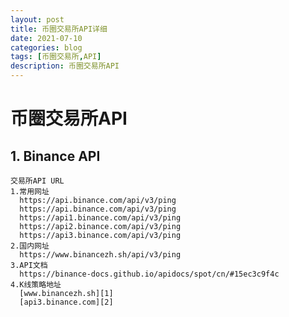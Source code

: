 ```yaml
---
layout: post
title: 币圈交易所API详细
date: 2021-07-10
categories: blog
tags: [币圈交易所,API]
description: 币圈交易所API
---
```



# 币圈交易所API

## **1. Binance API**
    交易所API URL
    1.常用网址
      https://api.binance.com/api/v3/ping
      https://api.binance.com/api/v3/ping
      https://api1.binance.com/api/v3/ping
      https://api2.binance.com/api/v3/ping
      https://api3.binance.com/api/v3/ping
    2.国内网址
      https://www.binancezh.sh/api/v3/ping
    3.API文档
      https://binance-docs.github.io/apidocs/spot/cn/#15ec3c9f4c
    4.K线策略地址
      [www.binancezh.sh][1]
      [api3.binance.com][2]

[1]:https://www.binancezh.sh/api/v3/klines?symbol=1INCHUSDT&startTime=1625500800000&endTime=1625846399000&limit=1000&interval=1d
[2]:https://api3.binance.com/api/v3/klines?symbol=1INCHUSDT&startTime=1625500800000&endTime=1625846399000&limit=1000&interval=1d